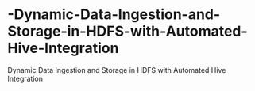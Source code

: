 # -Dynamic-Data-Ingestion-and-Storage-in-HDFS-with-Automated-Hive-Integration
 Dynamic Data Ingestion and Storage in HDFS with Automated Hive Integration
